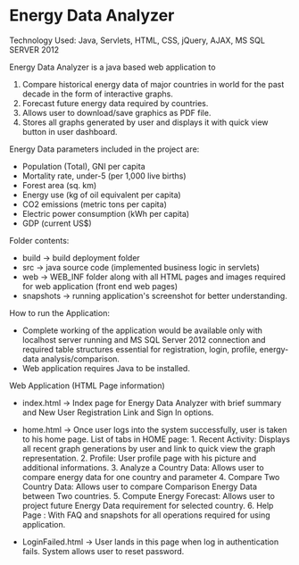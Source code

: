 # Energy Data Analyzer
Technology Used: Java, Servlets, HTML, CSS, jQuery, AJAX, MS SQL SERVER 2012

Energy Data Analyzer is a java based web application to 
  1. Compare historical energy data of major countries in world for the past decade in the form of interactive graphs.
  2. Forecast future energy data required by countries.
  3. Allows user to download/save graphics as PDF file.
  4. Stores all graphs generated by user and displays it with quick view button in user dashboard.
  
Energy Data parameters included in the project are: 
* Population (Total), GNI per capita  
* Mortality rate, under-5 (per 1,000 live births)    
* Forest area (sq. km)    
* Energy use (kg of oil equivalent per capita)    
* CO2 emissions (metric tons per capita)    
* Electric power consumption (kWh per capita)    
* GDP (current US$)   

Folder contents:
* build -> build deployment folder
* src -> java source code (implemented business logic in servlets)
* web -> WEB_INF folder along with all HTML pages and images required for web application (front end web pages)
* snapshots -> running application's screenshot for better understanding.

How to run the Application:
* Complete working of the application would be available only with localhost server running and MS SQL Server 2012 connection and required table structures essential for registration, login, profile, energy-data analysis/comparison.
* Web application requires Java to be installed.

Web Application (HTML Page information)
* index.html -> Index page for Energy Data Analyzer with brief summary and New User Registration Link and Sign In options.

* home.html -> Once user logs into the system successfully, user is taken to his home page.
    List of tabs in HOME page:
      1. Recent Activity: Displays all recent graph generations by user and link to quick view the graph representation.
      2. Profile: User profile page with his picture and additional informations.
      3. Analyze a Country Data: Allows user to compare energy data for one country and parameter
      4. Compare Two Country Data: Allows user to compare Comparison Energy Data between Two countries.
      5. Compute Energy Forecast: Allows user to project future Energy Data requirement for selected country.
      6. Help Page : With FAQ and snapshots for all operations required for using application.
    
* LoginFailed.html -> User lands in this page when log in authentication fails. System allows user to reset password.
